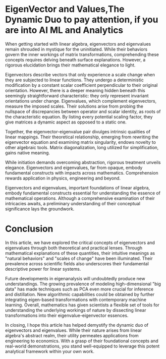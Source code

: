 # EigenVector and Values,The Dynamic Duo to pay attention, if you are into AI ML and Analytics

When getting started with linear algebra, eigenvectors and eigenvalues remain shrouded in mystique for the uninitiated. While their behaviors govern the inner workings of matrix transformations, comprehending these concepts requires delving beneath surface explanations. However, a rigorous elucidation brings their mathematical elegance to light. 

Eigenvectors describe vectors that only experience a scale change when they are subjected to linear functions. They undergo a deterministic modification by a constant scalar coefficient perpendicular to their original orientation.  However, there is a deeper meaning hidden beneath this seemingly straightforward characteristic: they only represent invariant orientations under change. Eigenvalues, which complement eigenvectors, measure the imposed scales. Their solutions arise from probing the nullspace of discrepancies between operator and scalar identity, as roots of the characteristic equation. By listing every potential scaling factor, they give matrices a dynamic aspect as opposed to a static one.

Together, the eigenvector-eigenvalue pair divulges intrinsic qualities of linear mappings. Their theoretical relationship, emerging from rewriting the eigenvector equation and examining matrix singularity, endows novelty to other algebraic tools. Matrix diagonalization, long utilized for simplification, gains native meaning.

While initiation demands overcoming abstraction, rigorous treatment unveils elegance. Eigenvectors and eigenvalues, far from opaque, embody fundamental constructs with impacts across mathematics. Comprehension rewards application in physics, engineering and beyond.

Eigenvectors and eigenvalues, important foundations of linear algebra, embody fundamental constructs essential for understanding the essence of mathematical operations. Although a comprehensive examination of their intricacies awaits, a preliminary understanding of their conceptual significance lays the groundwork.

# Conclusion
In this article, we have explored the critical concepts of eigenvectors and eigenvalues through both theoretical and practical lenses. Through mathematical explanations of these quantities, their intuitive meanings as "natural behaviors" and "scales of change" have been illuminated. Their prevalence across scientific fields also underscores their fundamental descriptive power for linear systems.



Future developments in eigenanalysis will undoubtedly produce new understandings. The growing prevalence of modeling high-dimensional "big data" has made techniques such as PCA even more crucial for inference and distillation. New algorithmic capabilities could be obtained by further integrating eigen-based transformations with contemporary machine learning. Overall, mathematics has given scientists a flexible set of tools for understanding the underlying workings of nature by dissecting linear transformations into their eigenvalue-eigenvector essences.
  

In closing, I hope this article has helped demystify the dynamic duo of eigenvectors and eigenvalues. While their nature arises from linear algebra's abstract realm, their utility permeates applications from engineering to economics. With a grasp of their foundational concepts and real-world demonstrations, you stand well-equipped to leverage this potent analytical framework within your own work.

